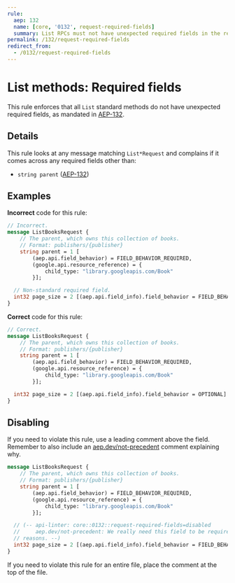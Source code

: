 ```yaml
---
rule:
  aep: 132
  name: [core, '0132', request-required-fields]
  summary: List RPCs must not have unexpected required fields in the request.
permalink: /132/request-required-fields
redirect_from:
  - /0132/request-required-fields
---
```


# List methods: Required fields

This rule enforces that all `List` standard methods do not have unexpected
required fields, as mandated in [AEP-132][].

## Details

This rule looks at any message matching `List*Request` and complains if it
comes across any required fields other than:

- `string parent` ([AEP-132][])

## Examples

**Incorrect** code for this rule:

```proto
// Incorrect.
message ListBooksRequest {
	// The parent, which owns this collection of books.
	// Format: publishers/{publisher}
	string parent = 1 [
	    (aep.api.field_behavior) = FIELD_BEHAVIOR_REQUIRED,
	    (google.api.resource_reference) = {
	  		child_type: "library.googleapis.com/Book"
	    }];

  // Non-standard required field.
  int32 page_size = 2 [(aep.api.field_info).field_behavior = FIELD_BEHAVIOR_REQUIRED]
}
```

**Correct** code for this rule:

```proto
// Correct.
message ListBooksRequest {
	// The parent, which owns this collection of books.
	// Format: publishers/{publisher}
	string parent = 1 [
	    (aep.api.field_behavior) = FIELD_BEHAVIOR_REQUIRED,
	    (google.api.resource_reference) = {
	  		child_type: "library.googleapis.com/Book"
	    }];

  int32 page_size = 2 [(aep.api.field_info).field_behavior = OPTIONAL]
}
```

## Disabling

If you need to violate this rule, use a leading comment above the field.
Remember to also include an [aep.dev/not-precedent][] comment explaining why.

```proto
message ListBooksRequest {
	// The parent, which owns this collection of books.
	// Format: publishers/{publisher}
	string parent = 1 [
	    (aep.api.field_behavior) = FIELD_BEHAVIOR_REQUIRED,
	    (google.api.resource_reference) = {
	  		child_type: "library.googleapis.com/Book"
	    }];

  // (-- api-linter: core::0132::request-required-fields=disabled
  //     aep.dev/not-precedent: We really need this field to be required because
  // reasons. --)
  int32 page_size = 2 [(aep.api.field_info).field_behavior = FIELD_BEHAVIOR_REQUIRED]
}
```

If you need to violate this rule for an entire file, place the comment at the
top of the file.

[aep-132]: https://aep.dev/132
[aep.dev/not-precedent]: https://aep.dev/not-precedent
